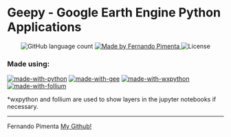 # Geepy - Google Earth Engine Python Applications

<p align="center">
  <img alt="GitHub language count" src="https://img.shields.io/github/languages/count/pimentafm/obahia-webmap?color=blue">

  <a href="https://github.com/pimentafm">
    <img alt="Made by Fernando Pimenta" src="https://img.shields.io/badge/made%20by-Fernando%20Pimenta-blue">
  </a>

  <img alt="License" src="https://img.shields.io/badge/license-MIT-blue">
</p>

### Made using:
[![made-with-python](https://img.shields.io/badge/python%203-blue.svg)](https://www.python.org/)
[![made-with-gee](https://img.shields.io/badge/Google%20Earth%20Engine-blue.svg)](https://earthengine.google.com/)
[![made-with-wxpython](https://img.shields.io/badge/wxpython4-blue.svg)](https://wxpython.org/)
[![made-with-follium](https://img.shields.io/badge/follium-blue.svg)](https://python-visualization.github.io/folium/)

*wxpython and follium are used to show layers in the jupyter notebooks if necessary.


<hr>

Fernando Pimenta [My Github!](https://github.com/pimentafm)
